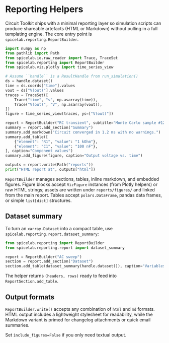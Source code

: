 # Reporting Helpers

Circuit Toolkit ships with a minimal reporting layer so simulation scripts can
produce shareable artefacts (HTML or Markdown) without pulling in a full templating
engine. The core entry point is `spicelab.reporting.ReportBuilder`.

```python
import numpy as np
from pathlib import Path
from spicelab.io.raw_reader import Trace, TraceSet
from spicelab.reporting import ReportBuilder
from spicelab.viz.plotly import time_series_view

# Assume ``handle`` is a ResultHandle from run_simulation()
ds = handle.dataset()
time = ds.coords["time"].values
vout = ds["V(out)"].values
traces = TraceSet([
    Trace("time", "s", np.asarray(time)),
    Trace("V(out)", "V", np.asarray(vout)),
])
figure = time_series_view(traces, ys=["V(out)"])

report = ReportBuilder("RC transient", subtitle="Monte Carlo sample #12")
summary = report.add_section("Summary")
summary.add_markdown("Circuit converged in 1.2 ms with no warnings.")
summary.add_table([
    {"element": "R1", "value": "1 kOhm"},
    {"element": "C1", "value": "100 nF"},
], caption="Component values")
summary.add_figure(figure, caption="Output voltage vs. time")

outputs = report.write(Path("reports"))
print("HTML report at", outputs["html"])
```

`ReportBuilder` manages sections, tables, inline markdown, and embedded figures.
Figure blocks accept `VizFigure` instances (from Plotly helpers) or raw HTML
strings; assets are written under `reports/figures/` and linked from the main
report. Tables accept `polars.DataFrame`, pandas data frames, or simple
``list[dict]`` structures.

## Dataset summary

To turn an `xarray.Dataset` into a compact table, use
`spicelab.reporting.report.dataset_summary`:

```python
from spicelab.reporting import ReportBuilder
from spicelab.reporting.report import dataset_summary

report = ReportBuilder("AC sweep")
section = report.add_section("Dataset")
section.add_table(dataset_summary(handle.dataset()), caption="Variables & dimensions")
```

The helper returns `(headers, rows)` ready to feed into `ReportSection.add_table`.

## Output formats

`ReportBuilder.write()` accepts any combination of `html` and `md` formats.
HTML output includes a lightweight stylesheet for readability, while the Markdown
variant is primed for changelog attachments or quick email summaries.

Set `include_figures=False` if you only need textual output.
